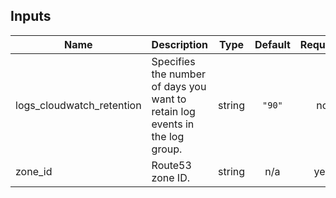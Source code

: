 <!-- BEGINNING OF PRE-COMMIT-TERRAFORM DOCS HOOK -->
## Inputs

| Name | Description | Type | Default | Required |
|------|-------------|:----:|:-----:|:-----:|
| logs\_cloudwatch\_retention | Specifies the number of days you want to retain log events in the log group. | string | `"90"` | no |
| zone\_id | Route53 zone ID. | string | n/a | yes |

<!-- END OF PRE-COMMIT-TERRAFORM DOCS HOOK -->
